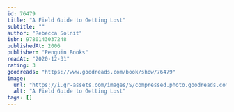 ```yaml
---
id: 76479
title: "A Field Guide to Getting Lost"
subtitle: ""
author: "Rebecca Solnit"
isbn: 9780143037248
publishedAt: 2006
publisher: "Penguin Books"
readAt: "2020-12-31"
rating: 3
goodreads: "https://www.goodreads.com/book/show/76479"
image:
  url: "https://i.gr-assets.com/images/S/compressed.photo.goodreads.com/books/1422984723l/76479.jpg"
  alt: "A Field Guide to Getting Lost"
tags: []
---
```

